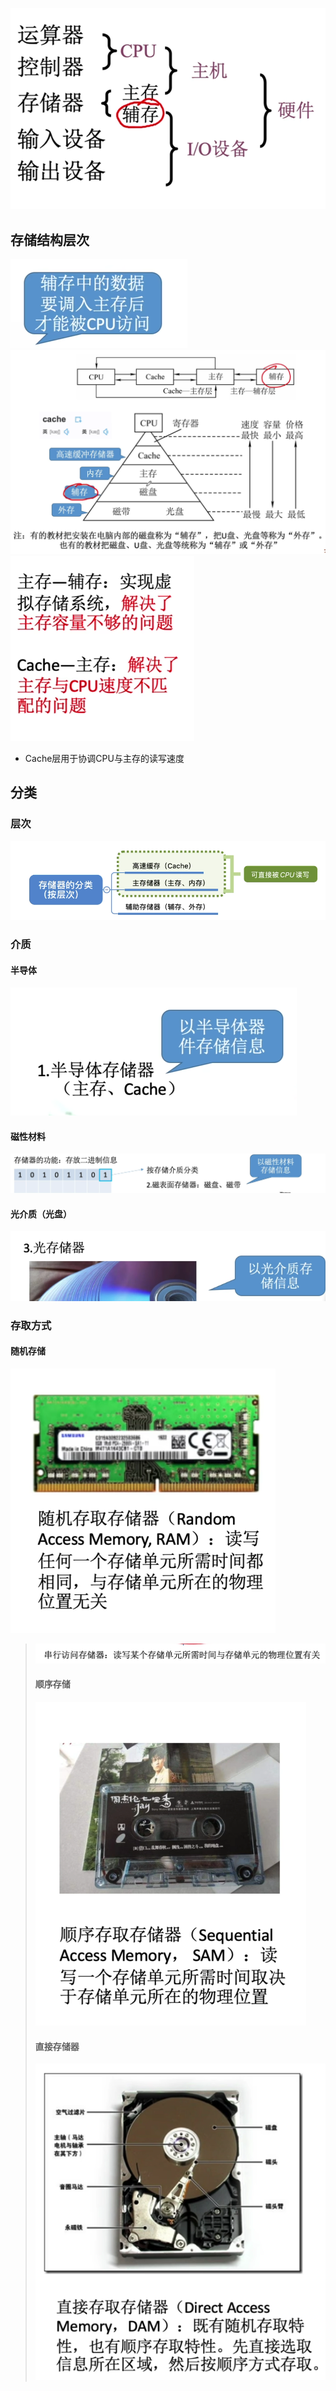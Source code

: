 


![输入图片说明](/imgs/2025-08-04/G5Lq8WOx0ujUCodA.png)

## 存储结构层次
![输入图片说明](/imgs/2025-08-04/ttFLsrDaM7TRcfZJ.png)
![输入图片说明](/imgs/2025-08-04/gKNBA4naf1zGmvO7.png)
![输入图片说明](/imgs/2025-08-04/0WUqLNYlAwTvDGXb.png)
- Cache层用于协调CPU与主存的读写速度
## 分类
### 层次
![输入图片说明](/imgs/2025-08-04/wd6k4pvVLGhUFOIc.png)
### 介质
#### 半导体
![输入图片说明](/imgs/2025-08-04/9y4M4xA9y80UGMzG.png)
#### 磁性材料
![输入图片说明](/imgs/2025-08-04/JZrgfs4BMT9oRqb0.png)
#### 光介质（光盘）
![输入图片说明](/imgs/2025-08-04/Bmdfq1sD8I2OAD9Y.png)
### 存取方式
#### 随机存储
![输入图片说明](/imgs/2025-08-04/fcKTCa7shDoqPCQt.png)

>![输入图片说明](/imgs/2025-08-04/2Zpyw8dPVKpVEtyu.png)
>#### 顺序存储
>![输入图片说明](/imgs/2025-08-04/0VjxslFLIwbBatOX.png)
>#### 直接存储器
>![输入图片说明](/imgs/2025-08-04/Ri7guN0vrJfA0k1Z.png)

## 
<!--stackedit_data:
eyJoaXN0b3J5IjpbMTEwNjQwOTU2NV19
-->